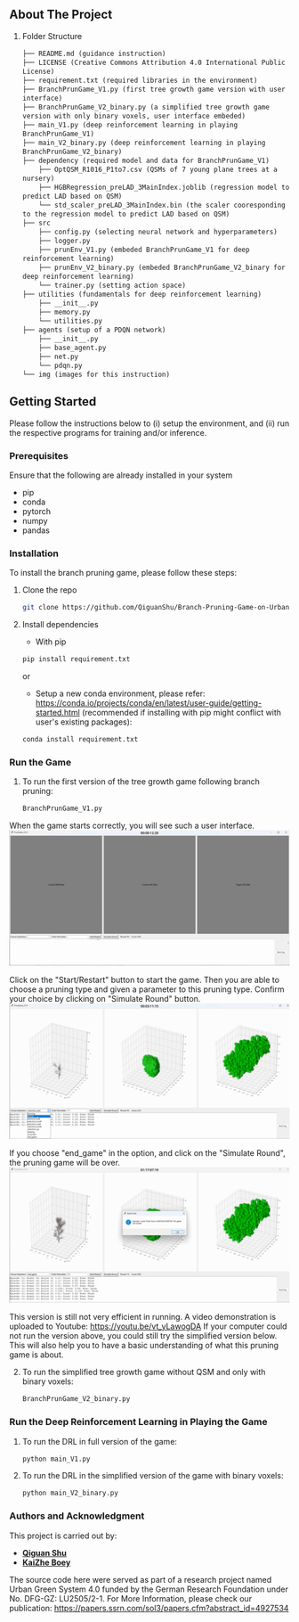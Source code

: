 ﻿## About The Project

1. Folder Structure
    ```
    ├── README.md (guidance instruction)
    ├── LICENSE (Creative Commons Attribution 4.0 International Public License)
    ├── requirement.txt (required libraries in the environment)
    ├── BranchPrunGame_V1.py (first tree growth game version with user interface)
    ├── BranchPrunGame_V2_binary.py (a simplified tree growth game version with only binary voxels, user interface embeded)
    ├── main_V1.py (deep reinforcement learning in playing BranchPrunGame_V1)
    ├── main_V2_binary.py (deep reinforcement learning in playing BranchPrunGame_V2_binary)
    ├── dependency (required model and data for BranchPrunGame_V1)
        ├── OptQSM_R1016_P1to7.csv (QSMs of 7 young plane trees at a nursery)
        ├── HGBRegression_preLAD_3MainIndex.joblib (regression model to predict LAD based on QSM)
        └── std_scaler_preLAD_3MainIndex.bin (the scaler cooresponding to the regression model to predict LAD based on QSM)
    ├── src
        ├── config.py (selecting neural network and hyperparameters)
        ├── logger.py
        ├── prunEnv_V1.py (embeded BranchPrunGame_V1 for deep reinforcement learning)
        ├── prunEnv_V2_binary.py (embeded BranchPrunGame_V2_binary for deep reinforcement learning)
        └── trainer.py (setting action space)
    ├── utilities (fundamentals for deep reinforcement learning)
        ├── __init__.py
        ├── memory.py
        └── utilities.py
    ├── agents (setup of a PDQN network)
        ├── __init__.py
        ├── base_agent.py
        ├── net.py
        └── pdqn.py
    └── img (images for this instruction)
    ```

<!-- GETTING STARTED -->
## Getting Started

Please follow the instructions below to (i) setup the environment, and (ii) run the respective programs for training and/or inference.

### Prerequisites
Ensure that the following are already installed in your system
* pip
* conda
* pytorch
* numpy
* pandas

### Installation
To install the branch pruning game, please follow these steps:
1. Clone the repo
   ```sh
   git clone https://github.com/QiguanShu/Branch-Pruning-Game-on-Urban-Trees.git
   ```
2. Install dependencies
    * With pip
    ```sh
    pip install requirement.txt
    ```
    or

    * Setup a new conda environment, please refer: https://conda.io/projects/conda/en/latest/user-guide/getting-started.html (recommended if installing with pip might conflict with user's existing packages):
    ```sh
    conda install requirement.txt
    ```

### Run the Game

1. To run the first version of the tree growth game following branch pruning:

    ```sh
    BranchPrunGame_V1.py
    ```

When the game starts correctly, you will see such a user interface.
![an example of the user interface when the program starts](img/UI_PrunGame_start.png)

Click on the "Start/Restart" button to start the game. Then you are able to choose a pruning type and given a parameter to this pruning type. Confirm your choice by clicking on "Simulate Round" button.
![an example of the user interface when you have played several rounds of the game](img/UI_PrunGame_middle.png)

If you choose "end_game" in the option, and click on the "Simulate Round", the pruning game will be over.
![an example of the user interface when the program ends](img/UI_PrunGame_end.png)

This version is still not very efficient in running. A video demonstration is uploaded to Youtube: https://youtu.be/vt_yLawogDA
If your computer could not run the version above, you could still try the simplified version below. This will also help you to have a basic understanding of what this pruning game is about.

2. To run the simplified tree growth game without QSM and only with binary voxels:

    ```sh
    BranchPrunGame_V2_binary.py
    ```



### Run the Deep Reinforcement Learning in Playing the Game

1. To run the DRL in full version of the game:

    ```sh
    python main_V1.py
    ```

2. To run the DRL in the simplified version of the game with binary voxels:

    ```sh
    python main_V2_binary.py
    ```

### Authors and Acknowledgment

This project is carried out by:
- **[Qiguan Shu](https://github.com/QiguanShu)**
- **[KaiZhe Boey](https://github.com/kzboey)**

The source code here were served as part of a research project named Urban Green System 4.0 funded by the German Research Foundation under No. DFG-GZ: LU2505/2-1.
For More Information, please check our publication: https://papers.ssrn.com/sol3/papers.cfm?abstract_id=4927534
